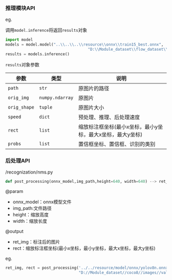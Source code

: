 ### 推理模块API

eg.

调用`model.inference`将返回`results`对象

```python
import model
models = model.model("..\\..\\..\\resource\\onnx\\train15_best.onnx",
                                    "D:\\Module_dataset\\flow_dataset\\images\\val\\000002.jpg")
results = models.inference()
```

`results`对象参数

| 参数         | 类型            | 说明                                                       |
| ------------ | --------------- | ---------------------------------------------------------- |
| `path`       | `str`           | 原图片的路径                                               |
| `orig_img`   | `numpy.ndarray` | 原图片                                                     |
| `orig_shape` | `tuple`         | 原图片大小                                                 |
| `speed`      | `dict`          | 预处理、推理、后处理速度                                   |
| `rect`       | `list`          | 缩放标注框坐标(最小x坐标，最小y坐标，最大x坐标，最大y坐标) |
| `probs`      | `list`          | 置信框坐标、置信框、识别的类别                             |

### 后处理API

/recognization/nms.py

```python
def post_processing(onnx_model,img_path,height=640, width=640) --> ret_img, rect
```

@param

- onnx_model：onnx模型文件
- img_path:文件路径
- height：缩放高度
- width：缩放长度

@output

- ret_img：标注后的图片
- rect：缩放标注框坐标(最小x坐标，最小y坐标，最大x坐标，最大y坐标)

eg.

```python
ret_img, rect = post_processing('../../resource/model/onnx/yolov8n.onnx',
                                "D://Module_dataset//coco8//images//val//000000000036.jpg")
```

